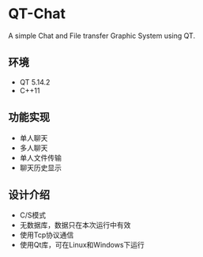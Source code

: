 # QT-Chat

A simple Chat and File transfer Graphic System using QT.

## 环境

+ QT 5.14.2
+ C++11

## 功能实现

+ 单人聊天
+ 多人聊天
+ 单人文件传输
+ 聊天历史显示

## 设计介绍

+ C/S模式
+ 无数据库，数据只在本次运行中有效
+ 使用Tcp协议通信
+ 使用Qt库，可在Linux和Windows下运行
